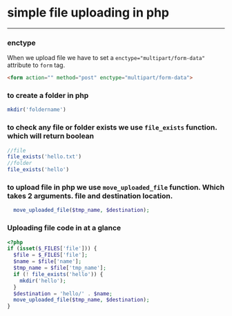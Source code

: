 # simple file uploading in php

<hr>

### enctype
When we upload file we have to set a `enctype="multipart/form-data"` attribute to `form` tag.

~~~html
<form action="" method="post" enctype="multipart/form-data">
~~~

### to create a folder in php   

~~~php
mkdir('foldername')
~~~

### to check any file or folder exists we use `file_exists` function. which will return boolean

~~~php
//file
file_exists('hello.txt')
//folder
file_exists('hello')
~~~


### to upload file in php we use `move_uploaded_file` function. Which takes 2 arguments. file and destination location.

~~~php
  move_uploaded_file($tmp_name, $destination);
~~~

### Uploading file code in at a glance

~~~php
<?php
if (isset($_FILES['file'])) {
  $file = $_FILES['file'];
  $name = $file['name'];
  $tmp_name = $file['tmp_name'];
  if (! file_exists('hello')) {
    mkdir('hello');
  }
  $destination = 'hello/' . $name;
  move_uploaded_file($tmp_name, $destination);
}
~~~

